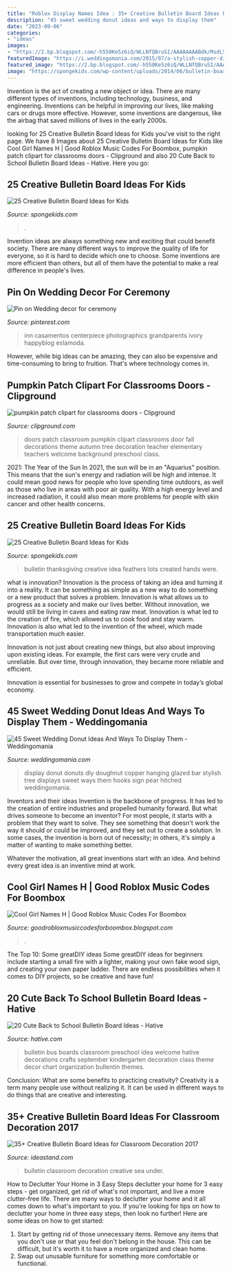 ```yaml
---
title: "Roblox Display Names Idea : 35+ Creative Bulletin Board Ideas For Classroom Decoration 2017"
description: "45 sweet wedding donut ideas and ways to display them"
date: "2023-09-06"
categories:
- "ideas"
images:
- "https://2.bp.blogspot.com/-h550Ke5z6iQ/WLLNfQBruSI/AAAAAAAABdk/MsdLSQhBDMEWYnZMuQ6DUSvY48xtZenSwCLcB/w1200-h630-p-k-no-nu/Slide19.JPG"
featuredImage: "https://i.weddingomania.com/2015/07/a-stylish-copper-display-with-hooks-and-glazed-donuts-hanging-is-a-very-edgy-idea-for-your-wedding.jpg"
featured_image: "https://2.bp.blogspot.com/-h550Ke5z6iQ/WLLNfQBruSI/AAAAAAAABdk/MsdLSQhBDMEWYnZMuQ6DUSvY48xtZenSwCLcB/w1200-h630-p-k-no-nu/Slide19.JPG"
image: "https://spongekids.com/wp-content/uploads/2014/06/bulletin-board-ideas/17-thanksgiving-bulletin-board-idea.jpg"
---
```



Invention is the act of creating a new object or idea. There are many different types of inventions, including technology, business, and engineering. Inventions can be helpful in improving our lives, like making cars or drugs more effective. However, some inventions are dangerous, like the airbag that saved millions of lives in the early 2000s.

	

		
looking for 25 Creative Bulletin Board Ideas for Kids you've visit to the right page. We have 8 Images about 25 Creative Bulletin Board Ideas for Kids like Cool Girl Names H | Good Roblox Music Codes For Boombox, pumpkin patch clipart for classrooms doors - Clipground and also 20 Cute Back to School Bulletin Board Ideas - Hative. Here you go:
		
    
## 25 Creative Bulletin Board Ideas For Kids

<img loading=lazy src="https://spongekids.com/wp-content/uploads/2014/06/bulletin-board-ideas/7-helping-people-grow-board-idea.jpg" onerror="this.onerror=null;this.src='https://tse3.mm.bing.net/th?id=OIP.VfAem0wR16Mq2QEeNGtxcgHaJc&amp;pid=15.1';" alt="25 Creative Bulletin Board Ideas for Kids">

_Source: spongekids.com_

>. 

	

Invention ideas are always something new and exciting that could benefit society. There are many different ways to improve the quality of life for everyone, so it is hard to decide which one to choose. Some inventions are more efficient than others, but all of them have the potential to make a real difference in people's lives.

    
## Pin On Wedding Decor For Ceremony

<img loading=lazy src="https://i.pinimg.com/736x/30/aa/f1/30aaf15ac7e968d2035d1de7d4bf5930--family-wedding-pictures-old-wedding-photos.jpg" onerror="this.onerror=null;this.src='https://tse2.mm.bing.net/th?id=OIP.5ezggmwHVUItS52fJkDnVQHaE6&amp;pid=15.1';" alt="Pin on Wedding decor for ceremony">

_Source: pinterest.com_

>inn casamentos centerpiece photographics grandparents ivory happyblog eslamoda. 

	

However, while big ideas can be amazing, they can also be expensive and time-consuming to bring to fruition. That's where technology comes in.

    
## Pumpkin Patch Clipart For Classrooms Doors - Clipground

<img loading=lazy src="http://clipground.com/images/pumpkin-patch-clipart-for-classrooms-doors-13.jpg" onerror="this.onerror=null;this.src='https://tse1.mm.bing.net/th?id=OIP.vkOsxE-eA1-fRREkvSF8ggHaLE&amp;pid=15.1';" alt="pumpkin patch clipart for classrooms doors - Clipground">

_Source: clipground.com_

>doors patch classroom pumpkin clipart classrooms door fall decorations theme autumn tree decoration teacher elementary teachers welcome background preschool class. 

	

2021: The Year of the Sun
In 2021, the sun will be in an "Aquarius" position. This means that the sun's energy and radiation will be high and intense. It could mean good news for people who love spending time outdoors, as well as those who live in areas with poor air quality. With a high energy level and increased radiation, it could also mean more problems for people with skin cancer and other health concerns.

    
## 25 Creative Bulletin Board Ideas For Kids

<img loading=lazy src="https://spongekids.com/wp-content/uploads/2014/06/bulletin-board-ideas/17-thanksgiving-bulletin-board-idea.jpg" onerror="this.onerror=null;this.src='https://tse2.mm.bing.net/th?id=OIP.urZrOTDOUyosQvGjfPjtDgHaJ4&amp;pid=15.1';" alt="25 Creative Bulletin Board Ideas for Kids">

_Source: spongekids.com_

>bulletin thanksgiving creative idea feathers lots created hands were. 

	

what is innovation?
Innovation is the process of taking an idea and turning it into a reality. It can be something as simple as a new way to do something or a new product that solves a problem. Innovation is what allows us to progress as a society and make our lives better.
Without innovation, we would still be living in caves and eating raw meat. Innovation is what led to the creation of fire, which allowed us to cook food and stay warm. Innovation is also what led to the invention of the wheel, which made transportation much easier.

Innovation is not just about creating new things, but also about improving upon existing ideas. For example, the first cars were very crude and unreliable. But over time, through innovation, they became more reliable and efficient.

Innovation is essential for businesses to grow and compete in today’s global economy.

    
## 45 Sweet Wedding Donut Ideas And Ways To Display Them - Weddingomania

<img loading=lazy src="https://i.weddingomania.com/2015/07/a-stylish-copper-display-with-hooks-and-glazed-donuts-hanging-is-a-very-edgy-idea-for-your-wedding.jpg" onerror="this.onerror=null;this.src='https://tse4.mm.bing.net/th?id=OIP.6G4SVSPKfh2t67UT-2TIkAHaLn&amp;pid=15.1';" alt="45 Sweet Wedding Donut Ideas And Ways To Display Them - Weddingomania">

_Source: weddingomania.com_

>display donut donuts diy doughnut copper hanging glazed bar stylish tree displays sweet ways them hooks sign pear hitched weddingomania. 

	

Inventors and their ideas
Invention is the backbone of progress. It has led to the creation of entire industries and propelled humanity forward. But what drives someone to become an inventor?
For most people, it starts with a problem that they want to solve. They see something that doesn't work the way it should or could be improved, and they set out to create a solution. In some cases, the invention is born out of necessity; in others, it's simply a matter of wanting to make something better.

Whatever the motivation, all great inventions start with an idea. And behind every great idea is an inventive mind at work.

    
## Cool Girl Names H | Good Roblox Music Codes For Boombox

<img loading=lazy src="https://2.bp.blogspot.com/-h550Ke5z6iQ/WLLNfQBruSI/AAAAAAAABdk/MsdLSQhBDMEWYnZMuQ6DUSvY48xtZenSwCLcB/w1200-h630-p-k-no-nu/Slide19.JPG" onerror="this.onerror=null;this.src='https://tse4.mm.bing.net/th?id=OIP.RflM6o22dtGX47-lDI54hgHaD4&amp;pid=15.1';" alt="Cool Girl Names H | Good Roblox Music Codes For Boombox">

_Source: goodrobloxmusiccodesforboombox.blogspot.com_

>. 

	

The Top 10: Some greatDIY ideas
Some greatDIY ideas for beginners include starting a small fire with a lighter, making your own fake wood sign, and creating your own paper ladder. There are endless possibilities when it comes to DIY projects, so be creative and have fun!

    
## 20 Cute Back To School Bulletin Board Ideas - Hative

<img loading=lazy src="http://hative.com/wp-content/uploads/2014/06/back-to-school-ideas/2-school-bus-bulletin-board.jpg" onerror="this.onerror=null;this.src='https://tse3.mm.bing.net/th?id=OIP._y6kiN0AxJgWukOEugRhLwHaFj&amp;pid=15.1';" alt="20 Cute Back to School Bulletin Board Ideas - Hative">

_Source: hative.com_

>bulletin bus boards classroom preschool idea welcome hative decorations crafts september kindergarten decoration class theme decor chart organization bullentin themes. 

	

Conclusion: What are some benefits to practicing creativity?
Creativity is a term many people use without realizing it. It can be used in different ways to do things that are creative and interesting.

    
## 35+ Creative Bulletin Board Ideas For Classroom Decoration 2017

<img loading=lazy src="http://ideastand.com/wp-content/uploads/2017/07/bulletin-board/6-bulletin-board-ideas-for-classroom.jpg" onerror="this.onerror=null;this.src='https://tse4.mm.bing.net/th?id=OIP.BlDlxdp89JE_2hynrD3UqQHaJ4&amp;pid=15.1';" alt="35+ Creative Bulletin Board Ideas for Classroom Decoration 2017">

_Source: ideastand.com_

>bulletin classroom decoration creative sea under. 

	

How to Declutter Your Home in 3 Easy Steps
declutter your home for 3 easy steps - get organized, get rid of what's not important, and live a more clutter-free life.
There are many ways to declutter your home and it all comes down to what's important to you. If you're looking for tips on how to declutter your home in three easy steps, then look no further! Here are some ideas on how to get started: 

1. Start by getting rid of those unnecessary items. Remove any items that you don't use or that you feel don't belong in the house. This can be difficult, but it's worth it to have a more organized and clean home. 
2. Swap out unusable furniture for something more comfortable or functional.

